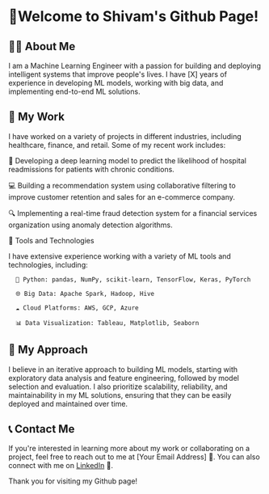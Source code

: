 # 👋Welcome to Shivam's Github Page! 

## 🧑‍💻 About Me
I am a Machine Learning Engineer with a passion for building and deploying intelligent systems that improve people's lives. I have [X] years of experience in developing ML models, working with big data, and implementing end-to-end ML solutions.

## 🚀 My Work
I have worked on a variety of projects in different industries, including healthcare, finance, and retail. Some of my recent work includes:

🏥 Developing a deep learning model to predict the likelihood of hospital readmissions for patients with chronic conditions.

💻 Building a recommendation system using collaborative filtering to improve customer retention and sales for an e-commerce company.

🔍 Implementing a real-time fraud detection system for a financial services organization using anomaly detection algorithms.

🔧 Tools and Technologies

I have extensive experience working with a variety of ML tools and technologies, including:

      🐍 Python: pandas, NumPy, scikit-learn, TensorFlow, Keras, PyTorch

      🌐 Big Data: Apache Spark, Hadoop, Hive

      ☁️ Cloud Platforms: AWS, GCP, Azure

      📊 Data Visualization: Tableau, Matplotlib, Seaborn

## 🤔 My Approach
I believe in an iterative approach to building ML models, starting with exploratory data analysis and feature engineering, followed by model selection and evaluation. I also prioritize scalability, reliability, and maintainability in my ML solutions, ensuring that they can be easily deployed and maintained over time.

## 📞 Contact Me
If you're interested in learning more about my work or collaborating on a project, feel free to reach out to me at [Your Email Address] 📧. You can also connect with me on [LinkedIn](https://www.linkedin.com/in/shivamtofficial/) 💼.


Thank you for visiting my Github page!
